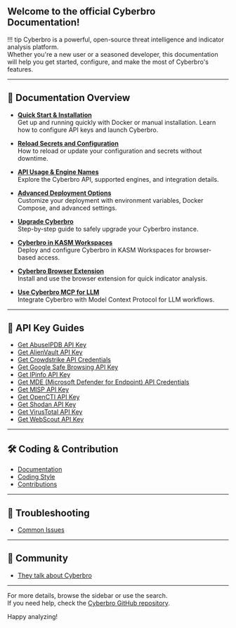 ## Welcome to the official Cyberbro Documentation!

!!! tip
    Cyberbro is a powerful, open-source threat intelligence and indicator analysis platform.  
    Whether you're a new user or a seasoned developer, this documentation will help you get started, configure, and make the most of Cyberbro's features.

---

## 📖 Documentation Overview

- **[Quick Start & Installation](quick-start/Quick-start-&-Installation.md)**  
    Get up and running quickly with Docker or manual installation. Learn how to configure API keys and launch Cyberbro.

- **[Reload Secrets and Configuration](quick-start/Reload-secrets-and-configuration.md)**  
    How to reload or update your configuration and secrets without downtime.

- **[API Usage & Engine Names](quick-start/API-usage-and-engine-names.md)**  
    Explore the Cyberbro API, supported engines, and integration details.

- **[Advanced Deployment Options](quick-start/Advanced-options-for-deployment.md)**  
    Customize your deployment with environment variables, Docker Compose, and advanced settings.

- **[Upgrade Cyberbro](quick-start/Upgrade-Cyberbro.md)**  
    Step-by-step guide to safely upgrade your Cyberbro instance.

- **[Cyberbro in KASM Workspaces](integrations/Cyberbro-in-KASM-Workspaces.md)**  
    Deploy and configure Cyberbro in KASM Workspaces for browser-based access.

- **[Cyberbro Browser Extension](integrations/Cyberbro-browser-extension.md)**  
    Install and use the browser extension for quick indicator analysis.

- **[Use Cyberbro MCP for LLM](integrations/Use-Cyberbro-MCP-for-LLM.md)**  
    Integrate Cyberbro with Model Context Protocol for LLM workflows.

---

## 🔑 API Key Guides

- [Get AbuseIPDB API Key](api-keys/Get-AbuseIPDB-API-key.md)
- [Get AlienVault API Key](api-keys/Get-AlienVault-API-key.md)
- [Get Crowdstrike API Credentials](api-keys/Get-Crowdstrike-API-Credentials.md)
- [Get Google Safe Browsing API Key](api-keys/Get-Google-Safe-Browing-API-key.md)
- [Get IPinfo API Key](api-keys/Get-IPinfo-API-key.md)
- [Get MDE (Microsoft Defender for Endpoint) API Credentials](api-keys/Get-MDE-(Microsoft-Defender-for-Endpoint)-API-credentials.md)
- [Get MISP API Key](api-keys/Get-MISP-API-key.md)
- [Get OpenCTI API Key](api-keys/Get-OpenCTI-API-key.md)
- [Get Shodan API Key](api-keys/Get-Shodan-API-key.md)
- [Get VirusTotal API Key](api-keys/Get-VirusTotal-API-key.md)
- [Get WebScout API Key](api-keys/Get-WebScout-API-key.md)

---

## 🛠️ Coding & Contribution

- [Documentation](contribute/Documentation.md)
- [Coding Style](contribute/Coding-Style.md)
- [Contributions](contribute/Contributions.md)

---

## 🔎 Troubleshooting
- [Common Issues](troubleshooting/Common-Issues.md)

---

## 🎉 Community

- [They talk about Cyberbro](community/They-talk-about-Cyberbro.md)  

---

For more details, browse the sidebar or use the search.  
If you need help, check the [Cyberbro GitHub repository](https://github.com/stanfrbd/cyberbro).

Happy analyzing!
